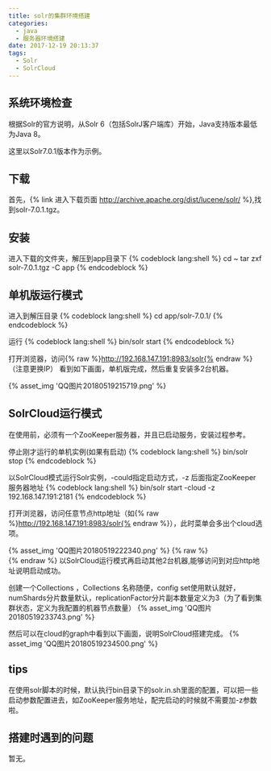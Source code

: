 ```yaml
---
title: solr的集群环境搭建
categories: 
  - java
  - 服务器环境搭建
date: 2017-12-19 20:13:37
tags:
  - Solr
  - SolrCloud
---
```

## 系统环境检查
根据Solr的官方说明，从Solr 6（包括SolrJ客户端库）开始，Java支持版本最低为Java 8。

这里以Solr7.0.1版本作为示例。

## 下载
首先，{% link 进入下载页面 http://archive.apache.org/dist/lucene/solr/ %},找到solr-7.0.1.tgz。

## 安装
进入下载的文件夹，解压到app目录下
{% codeblock lang:shell %}
cd ~
tar zxf solr-7.0.1.tgz -C app
{% endcodeblock %}
<!-- more -->

## 单机版运行模式
进入到解压目录
{% codeblock lang:shell %}
cd app/solr-7.0.1/
{% endcodeblock %}

运行
{% codeblock lang:shell %}
bin/solr start
{% endcodeblock %}

打开浏览器，访问{% raw %}http://192.168.147.191:8983/solr{% endraw %}（注意更换IP）
看到如下画面，单机版完成，然后重复安装多2台机器。

{% asset_img 'QQ图片20180519215719.png' %}


## SolrCloud运行模式

在使用前，必须有一个ZooKeeper服务器，并且已启动服务，安装过程参考。

停止刚才运行的单机实例(如果有启动)
{% codeblock lang:shell %}
bin/solr stop
{% endcodeblock %}

以SolrCloud模式运行Solr实例，-could指定启动方式，-z 后面指定ZooKeeper服务器地址
{% codeblock lang:shell %}
bin/solr start -cloud -z 192.168.147.191:2181
{% endcodeblock %}

打开浏览器，访问任意节点http地址（如{% raw %}http://192.168.147.191:8983/solr{% endraw %}），此时菜单会多出个cloud选项。

{% asset_img 'QQ图片20180519222340.png' %}
{% raw %}<br/>{% endraw %}
以SolrCloud运行模式再启动其他2台机器,能够访问到对应http地址说明启动成功。

创建一个Collections ，Collections 名称随便，config set使用默认就好，numShards分片数量默认，replicationFactor分片副本数量定义为3（为了看到集群状态，定义为我配置的机器节点数量）
{% asset_img 'QQ图片20180519233743.png' %}

然后可以在cloud的graph中看到以下画面，说明SolrCloud搭建完成。
{% asset_img 'QQ图片20180519234500.png' %}

## tips
在使用solr脚本的时候，默认执行bin目录下的solr.in.sh里面的配置，可以把一些启动参数配置进去，如ZooKeeper服务地址，配完启动的时候就不需要加-z参数啦。

## 搭建时遇到的问题
暂无。





